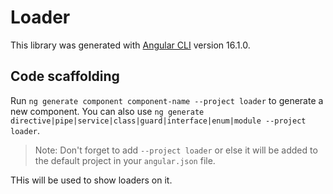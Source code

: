 # Loader

This library was generated with [Angular CLI](https://github.com/angular/angular-cli) version 16.1.0.

## Code scaffolding

Run `ng generate component component-name --project loader` to generate a new component. You can also use `ng generate directive|pipe|service|class|guard|interface|enum|module --project loader`.
> Note: Don't forget to add `--project loader` or else it will be added to the default project in your `angular.json` file. 

THis will be used to show loaders on it.
